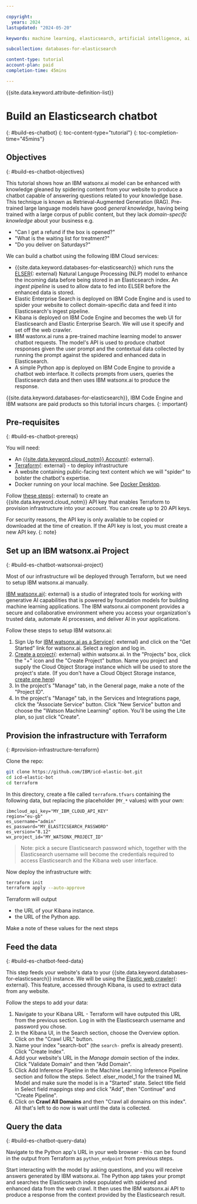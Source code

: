 ```yaml
---

copyright:
  years: 2024
lastupdated: "2024-05-20"

keywords: machine learning, elasticsearch, artificial intelligence, ai, model, vector search, bot

subcollection: databases-for-elasticsearch

content-type: tutorial
account-plan: paid
completion-time: 45mins

---
```


{{site.data.keyword.attribute-definition-list}}

# Build an Elasticsearch chatbot
{: #build-es-chatbot}
{: toc-content-type="tutorial"}
{: toc-completion-time="45mins"}

## Objectives
{: #build-es-chatbot-objectives}

This tutorial shows how an IBM watsonx.ai model can be enhanced with knowledge gleaned by spidering content from your website to produce a chatbot capable of answering questions related to your knowledge base. This technique is known as Retrieval-Augmented Generation (RAG). Pre-trained large language models have good _general knowledge_, having being trained with a large corpus of public content, but they lack _domain-specifc knowledge_ about your business e.g.

- "Can I get a refund if the box is opened?"
- "What is the waiting list for treatment?"
- "Do you deliver on Saturdays?" 

We can build a chatbot using the following IBM Cloud services:

- {{site.data.keyword.databases-for-elasticsearch}} which runs the [ELSER](https://www.elastic.co/guide/en/machine-learning/current/ml-nlp-elser.html){: external} Natural Languge Processing (NLP) model to enhance the incoming data before being stored in an Elasticsearch index. An _ingest pipeline_ is used to allow data to fed into ELSER before the enhanced data is stored.
- Elastic Enterprise Search is deployed on IBM Code Engine and is used to spider your website to collect domain-specific data and feed it into Elasticsearch's ingest pipeline.
- Kibana is deployed on IBM Code Engine and becomes the web UI for Elasticsearch and Elastic Enterprise Search. We will use it specify and set off the web crawler.
- IBM wastonx.ai runs a pre-trained machine learning model to answer chatbot requests. The model's API is used to produce chatbot responses given the user prompt and the contextual data collected by running the prompt against the spidered and enhanced data in Elasticsearch.
- A simple Python app is deployed on IBM Code Engine to provide a chatbot web interface. It collects prompts from users, queries the Elasticsearch data and then uses IBM watsonx.ai to produce the response.

{{site.data.keyword.databases-for-elasticsearch}}, IBM Code Engine and IBM watsonx are paid products so this tutorial incurs charges.
{: important}

## Pre-requisites
{: #build-es-chatbot-prereqs}

You will need:

- An [{{site.data.keyword.cloud_notm}} Account](https://cloud.ibm.com/registration){: external}.
- [Terraform](https://www.terraform.io/){: external} - to deploy infrastructure
- A website containing public-facing text content which we will "spider" to bolster the chatbot's expertise.
- Docker running on your local machine. See [Docker Desktop](https://www.docker.com/products/docker-desktop/).

Follow [these steps](/docs/account?topic=account-userapikey&interface=ui#create_user_key){: external} to create an {{site.data.keyword.cloud_notm}} API key that enables Terraform to provision infrastructure into your account. You can create up to 20 API keys.

For security reasons, the API key is only available to be copied or downloaded at the time of creation. If the API key is lost, you must create a new API key.
{: note}

## Set up an IBM watsonx.ai Project
{: #build-es-chatbot-watsonxai-project}

Most of our infrastructure wil be deployed through Terraform, but we need to setup IBM watsonx.ai manually.

[IBM watsonx.ai](https://www.ibm.com/products/watsonx-ai){: external} is a studio of integrated tools for working with generative AI capabilities that is powered by foundation models for building machine learning applications. The IBM watsonx.ai component provides a secure and collaborative environment where you access your organization's trusted data, automate AI processes, and deliver AI in your applications.

Follow these steps to setup IBM watsonx.ai:

1. Sign Up for [IBM watsonx.ai as a Service](https://cloud.ibm.com/watsonx/overview){: external} and click on the "Get Started" link for watsonx.ai. Select a region and log in.
2. [Create a project](https://dataplatform.cloud.ibm.com/projects/new-project?context=wx){: external} within watsonx.ai. In the "Projects" box, click the "+" icon and the "Create Project" button. Name you project and supply the Cloud Object Storage instance which will be used to store the project's state. (If you don't have a Cloud Object Storage instance, [create one here](https://cloud.ibm.com/objectstorage/create)) 
3. In the project's "Manage" tab, in the General page, make a note of the "Project ID".
4. In the project's "Manage" tab, in the Services and Integrations page, click the "Associate Service" button. Click "New Service" button and choose the "Watson Machine Learning" option. You'll be using the Lite plan, so just click "Create". 

## Provision the infrastructure with Terraform
{: #provision-infrastructure-terraform}

Clone the repo:

```sh
git clone https://github.com/IBM/icd-elastic-bot.git
cd icd-elastic-bot
cd terraform
```

In this directory, create a file called `terraform.tfvars` containing the following data, but replacing the placeholder (`MY_*` values) with your own:

```
ibmcloud_api_key="MY_IBM_CLOUD_API_KEY"
region="eu-gb"
es_username="admin"
es_password="MY_ELASTICSEARCH_PASSWORD"
es_version="8.12"
wx_project_id="MY_WATSONX_PROJECT_ID"
```

> Note: pick a secure Elasticsearch password which, together with the Elasticsearch username will become the credentials required to access Elasticsearch and the Kibana web user interface.

Now deploy the infrastructure with:

```sh
terraform init
terraform apply --auto-approve
```

Terraform will output 

- the URL of your Kibana instance.
- the URL of the Python app.

Make a note of these values for the next steps

## Feed the data
{: #build-es-chatbot-feed-data}

This step feeds your website's data to your {{site.data.keyword.databases-for-elasticsearch}} instance. We will be using the [Elastic web crawler](https://www.elastic.co/guide/en/enterprise-search/current/crawler-private-network-cloud.html){: external}. This feature, accessed through Kibana, is used to extract data from any website.

Follow the steps to add your data:

1. Navigate to your Kibana URL - Terraform will have outputed this URL from the previous section. Log in with the Elasticsearch username and password you chose.
2. In the Kibana UI, in the Search section, choose the Overview option. Click on the "Crawl URL" button.
3. Name your index "search-bot" (the `search-` prefix is already present). Click "Create Index".
4. Add your website's URL in the *Manage domain* section of the index. Click "Validate Domain" and then "Add Domain".
5. Click Add Inference Pipeline in the Machine Learning Inference Pipeline section and follow the steps. Select .elser_model_1 for the trained ML Model and make sure the model is in a "Started" state. Select title field in Select field mappings step and click "Add", then "Continue" and "Create Pipeline".
5. Click on **Crawl All Domains** and then "Crawl all domains on this index". All that's left to do now is wait until the data is collected.

## Query the data
{: #build-es-chatbot-query-data}

Navigate to the Python app's URL in your web browser - this can be found in the output from Terraform as `python_endpoint` from previous steps.

Start interacting with the model by asking questions, and you will receive answers generated by IBM watsonx.ai. The Python app takes your prompt and searches the Elasticsearch index populated with spidered and enhanced data from the web crawl. It then uses the IBM watsonx.ai API to produce a response from the context provided by the Elasticsearch result.

